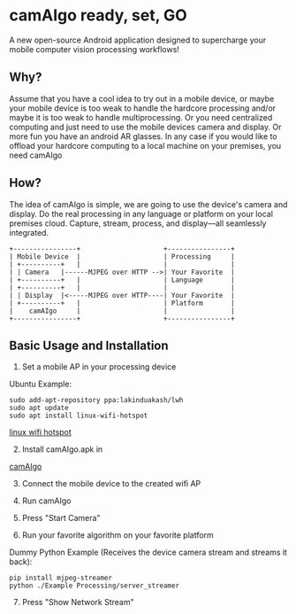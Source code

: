 # camAIgo ready, set, GO

A new open-source Android application designed to supercharge your mobile computer vision processing workflows!

## Why?

Assume that you have a cool idea to try out in a mobile device, or maybe your mobile device is too weak to handle the hardcore processing and/or maybe it is too weak to handle multiprocessing. Or you need centralized computing and just need to use the mobile devices camera and display. Or more fun you have an android AR glasses. In any case if you would like to offload your hardcore computing to a local machine on your premises, you need camAIgo

 ## How?

The idea of camAIgo is simple, we are going to use the device's camera and display.  Do the real processing in 
any language or platform on your local premises cloud. Capture, stream, process, and display—all seamlessly integrated.


```text
+----------------+                     +----------------+
| Mobile Device  |                     | Processing     |
| +----------+   |                     |                |
| | Camera   |------MJPEG over HTTP -->| Your Favorite  |
| +----------+   |                     | Language       |
| +----------+   |                     |                |
| | Display  |<-----MJPEG over HTTP----| Your Favorite  |
| +----------+   |                     | Platform       |
|    camAIgo     |                     |                |
+----------------+                     +----------------+
```
 ## Basic Usage and Installation

 1) Set a mobile AP in your processing device
 
 Ubuntu Example:

    sudo add-apt-repository ppa:lakinduakash/lwh
    sudo apt update
    sudo apt install linux-wifi-hotspot

   [linux wifi hotspot](https://github.com/lakinduakash/linux-wifi-hotspot)

2) Install camAIgo.apk in 

 [camAIgo](https://github.com/deepernewbie/camAIgo/blob/main/app/release/camAIgo.apk)

3) Connect the mobile device to the created wifi AP

4) Run camAIgo

5) Press "Start Camera"

6) Run your favorite algorithm on your favorite platform

Dummy Python Example (Receives the device camera stream and streams it back):

    pip install mjpeg-streamer
    python ./Example Processing/server_streamer

7) Press "Show Network Stream"
